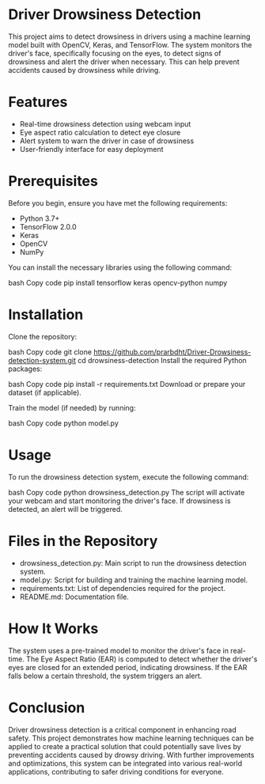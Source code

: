 # Driver Drowsiness Detection
This project aims to detect drowsiness in drivers using a machine learning model built with OpenCV, 
Keras, and TensorFlow. The system monitors the driver's face, specifically focusing on the eyes, to 
detect signs of drowsiness and alert the driver when necessary. This can help prevent accidents 
caused by drowsiness while driving.

# Features
* Real-time drowsiness detection using webcam input
* Eye aspect ratio calculation to detect eye closure
* Alert system to warn the driver in case of drowsiness
* User-friendly interface for easy deployment
  
# Prerequisites
Before you begin, ensure you have met the following requirements:

* Python 3.7+
* TensorFlow 2.0.0
* Keras
* OpenCV
* NumPy
  
You can install the necessary libraries using the following command:

bash
Copy code
pip install tensorflow keras opencv-python numpy

# Installation
Clone the repository:

bash
Copy code
git clone https://github.com/prarbdht/Driver-Drowsiness-detection-system.git
cd drowsiness-detection
Install the required Python packages:

bash
Copy code
pip install -r requirements.txt
Download or prepare your dataset (if applicable).

Train the model (if needed) by running:

bash
Copy code
python model.py

# Usage
To run the drowsiness detection system, execute the following command:

bash
Copy code
python drowsiness_detection.py
The script will activate your webcam and start monitoring the driver's face. If drowsiness is detected,
an alert will be triggered.

# Files in the Repository
* drowsiness_detection.py: Main script to run the drowsiness detection system.
* model.py: Script for building and training the machine learning model.
* requirements.txt: List of dependencies required for the project.
* README.md: Documentation file.

# How It Works
The system uses a pre-trained model to monitor the driver's face in real-time. The Eye Aspect Ratio 
(EAR) is computed to detect whether the driver's eyes are closed for an extended period, indicating 
drowsiness. If the EAR falls below a certain threshold, the system triggers an alert.

# Conclusion
Driver drowsiness detection is a critical component in enhancing road safety. This project
demonstrates how machine learning techniques can be applied to create a practical solution that
could potentially save lives by preventing accidents caused by drowsy driving. With further
improvements and optimizations, this system can be integrated into various real-world
applications, contributing to safer driving conditions for everyone.
